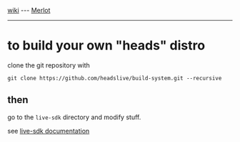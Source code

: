 [wiki](https://github.com/sigoa/Merlot/wiki) --- [Merlot](https://sigoa.github.io/Merlot/)

***

to build your own "heads" distro
================================
clone the git repository with

```
git clone https://github.com/headslive/build-system.git --recursive
```

then
----

go to the `live-sdk` directory and modify stuff.

see [live-sdk documentation](https://git.devuan.org/sdk/live-sdk)
